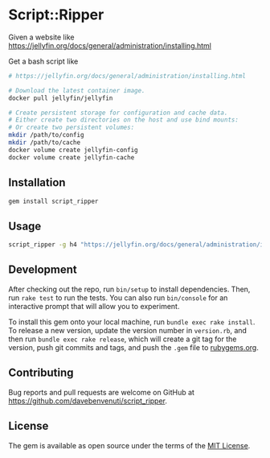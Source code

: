 # Script::Ripper

Given a website like https://jellyfin.org/docs/general/administration/installing.html

Get a bash script like

```bash
# https://jellyfin.org/docs/general/administration/installing.html

# Download the latest container image.
docker pull jellyfin/jellyfin

# Create persistent storage for configuration and cache data.
# Either create two directories on the host and use bind mounts:
# Or create two persistent volumes:
mkdir /path/to/config
mkdir /path/to/cache
docker volume create jellyfin-config
docker volume create jellyfin-cache
```

## Installation

```bash
gem install script_ripper
```

## Usage

```bash
script_ripper -g h4 "https://jellyfin.org/docs/general/administration/installing.html" "Ubuntu"
```
## Development

After checking out the repo, run `bin/setup` to install dependencies. Then, run `rake test` to run the tests. You can also run `bin/console` for an interactive prompt that will allow you to experiment.

To install this gem onto your local machine, run `bundle exec rake install`. To release a new version, update the version number in `version.rb`, and then run `bundle exec rake release`, which will create a git tag for the version, push git commits and tags, and push the `.gem` file to [rubygems.org](https://rubygems.org).

## Contributing

Bug reports and pull requests are welcome on GitHub at https://github.com/davebenvenuti/script_ripper.

## License

The gem is available as open source under the terms of the [MIT License](https://opensource.org/licenses/MIT).
